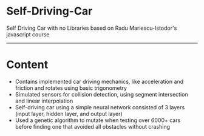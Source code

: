 # Self-Driving-Car
Self Driving Car with no Libraries based on Radu Mariescu-Istodor's javascript course
_____________________________________________________________________________________________

# Content
<ul>
  <li>Contains implemented car driving mechanics, like acceleration and friction and rotates using basic trigonometry</li>
  <li>Simulated sensors for collision detection, using segment intersection and linear interpolation</li>
  <li>Self-driving car using a simple neural network consisted of 3 layers (input layer, hidden layer, and output layer)</li>
  <li>Used a genetic algorithm to mutate when testing over 6000+ cars before finding one that avoided all obstacles without crashing </li>
</ul>

